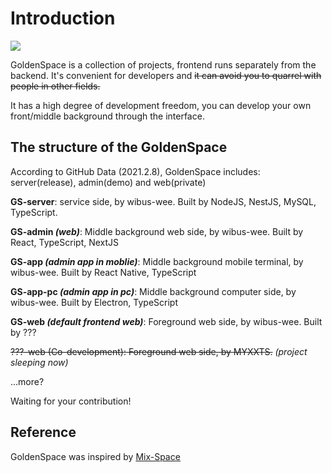 # Introduction

![](https://gitee.com/wibus/blog-assets-goo/raw/master/asset-pic/20220208121020.jpg)

GoldenSpace is a collection of projects, frontend runs separately from the backend. It's convenient for developers and ~~it can avoid you to quarrel with people in other fields.~~

It has a high degree of development freedom, you can develop your own front/middle background through the interface.

## The structure of the GoldenSpace

According to GitHub Data (2021.2.8), GoldenSpace includes: server(release), admin(demo) and web(private)

**GS-server**: service side,  by wibus-wee. Built by NodeJS, NestJS, MySQL, TypeScript.

**GS-admin *(web)***: Middle background web side, by wibus-wee. Built by React, TypeScript, NextJS

**GS-app *(admin app in moblie)***: Middle background mobile terminal, by wibus-wee. Built by React Native, TypeScript 

**GS-app-pc *(admin app in pc)***: Middle background computer side, by wibus-wee. Built by Electron, TypeScript

**GS-web *(default frontend web)***: Foreground web side, by wibus-wee. Built by ???

<gray><thin>~~???-web (Co-development): Foreground web side, by MYXXTS.~~ *(project sleeping now)*</thin></gray>

...more?

Waiting for your contribution!


## Reference

GoldenSpace was inspired by [Mix-Space](https://github.com/mx-space)
